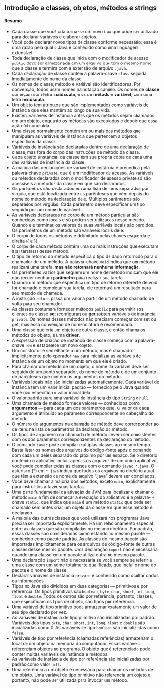 ## Introdução a classes, objetos, métodos e strings

#### Resumo

- Cada classe que você cria torna-se um novo tipo que pode ser utilizado para declarar variáveis e elaborar objetos.
- Você pode declarar novos tipos de classe conforme necessário; essa é uma razão pela qual o Java é conhecido como uma linguagem extensível
- Toda declaração de classe que inicia com o modificador de acesso `public` deve ser armazenada em um arquivo que tem o mesmo nome que
a classe e termina com a extensão de arquivo `.java`.
- Cada declaração de classe contém a palavra-chave `class` seguida imediatamente do nome da classe.
- Os nomes de classe, método e variável são identificadores. Por convenção, todos usam nomes na notação camelo. Os nomes de **classe** começam
com letra **maiúscula**, e os de **método** e **variável**, com uma letra **minúscula**.
- Um objeto tem atributos que são implementados como variáveis de instância que eles mantêm ao longo de sua vida.
- Existem variáveis de instância antes que os métodos sejam chamados em um objeto, enquanto os métodos são executados e depois que essa ação
foi concluída.
- Uma classe normalmente contém um ou mais dos métodos que manipulam as variáveis de instância que pertencem a objetos específicos da
classe.
- Variáveis de instância são declaradas dentro de uma declaração de classe, mas fora do corpo das instruções de método da classe.
- Cada objeto (instância) da classe tem sua própria cópia de cada uma das variáveis de instância da classe.
- A maioria das declarações de variável de instância é precedida pela palavra-chave `private`, que é um modificador de acesso. As variáveis ou
métodos declarados com o modificador de acesso private só são acessíveis a métodos da classe em que são declarados.
- Os parâmetros são declarados em uma lista de itens separados por vírgula, que está localizada entre os parênteses que vêm depois do nome do
método na declaração dele. Múltiplos parâmetros são separados por vírgulas. Cada parâmetro deve especificar um tipo seguido por um nome
de variável.
- As variáveis declaradas no corpo de um método particular são conhecidas como locais e só podem ser utilizadas nesse método. Quando ele
terminar, os valores de suas variáveis locais são perdidos. Os parâmetros de um método são variáveis locais dele.
- O corpo de todos os métodos é delimitado pelas chaves esquerda e direita ({ e }).
- O corpo de cada método contém uma ou mais instruções que executam a(s) tarefa(s) desse método.
- O tipo de retorno do método especifica o tipo de dado retornado para o chamador de um método. A palavra-chave `void` indica que um método
realizará uma tarefa, **mas não retornará nenhuma informação**.
- Os parênteses vazios que seguem um nome de método indicam que ele não requer nenhum **parâmetro** para realizar sua tarefa.
- Quando um método que especifica um tipo de retorno diferente de void for chamado e completar sua tarefa, ele retornará um resultado para
seu método de chamada.
- A instrução `return` passa um valor a partir de um método chamado de volta para seu chamador.
- As classes costumam fornecer métodos `public` para permitir aos clientes da classe **set** (configurar) ou **get** (obter) variáveis de instância
`private`. Os nomes desses métodos não precisam começar com set ou get, mas essa convenção de nomenclatura é recomendada.
- Uma classe que cria um objeto de outra classe, e então chama os métodos do objeto, é uma **driver**.
- A expressão de criação de instância de classe começa com a palavra-chave `new` e estabelece um novo objeto.
- Um construtor é semelhante a um método, mas é chamado implicitamente pelo operador `new` para inicializar as variáveis de instância de um
objeto no momento em que ele é criado.
- Para chamar um método de um objeto, o nome da variável deve ser seguido de um ponto separador, do nome de método e de um conjunto de
parênteses que contém os argumentos do método.
- Variáveis locais não são inicializadas automaticamente. Cada variável de instância tem um valor inicial padrão — fornecido pelo Java quando
você não especifica o valor inicial dela.
- O valor padrão para uma variável de instância do tipo `String` é `null`.
- Uma chamada de método fornece valores — conhecidos como **argumentos** — para cada um dos parâmetros dele. O valor de cada argumento
é atribuído ao parâmetro correspondente no cabeçalho do método.
- O número de argumentos na chamada de método deve corresponder ao de itens na lista de parâmetros da declaração do método.
- Os tipos de argumento na chamada de método devem ser consistentes com os dos parâmetros correspondentes na declaração do método.
- O comando `javac` pode compilar múltiplas classes ao mesmo tempo. Basta listar os nomes dos arquivos do código-fonte após o comando com
cada um deles separado do próximo por um espaço. Se o diretório contendo o aplicativo incluir apenas os arquivos de um único aplicativo, você
pode compilar todas as classes com o comando `javac *.java`. O asterisco (*) em `*.java` indica que todos os arquivos no diretório atual
que têm a extensão de nome de arquivo “.java” devem ser compilados.
- Você deve chamar a maioria dos métodos, exceto `main`, explicitamente para instruí-los a fazer suas tarefas.
- Uma parte fundamental da ativação da JVM para localizar e chamar o método `main` a fim de começar a execução do aplicativo é a palavra-
-chave `static`, que indica que `main` é um método `static` que pode ser chamado sem antes criar um objeto da classe em que esse método é
declarado.
- A maioria das outras classes que você utilizará nos programas Java precisa ser importada explicitamente. Há um relacionamento especial entre
as classes que são compiladas no mesmo diretório. Por padrão, essas classes são consideradas como estando no mesmo pacote — conhecido
como pacote padrão. As classes do mesmo pacote são importadas implicitamente para os arquivos de código-fonte de outras classes desse mesmo
pacote. Uma declaração `import` não é necessária quando uma classe em um pacote utiliza outra no mesmo pacote.
- Uma declaração `import` não é necessária se você sempre se referir a uma classe com um nome totalmente qualificado, que inclui o nome do
pacote e o nome da classe.
- Declarar variáveis de instância `private` é conhecido como ocultar dados ou informações
- Tipos no Java são divididos em duas categorias — primitivos e por referência. Os tipos primitivos são `boolean`, `byte`, `char`, `short`, `int`,
`long`, `float` e `double`. Todos os outros são por referência; portanto, classes, que especificam os tipos de objeto, são tipos por referência.
- Uma variável de tipo primitivo pode armazenar exatamente um valor de seu tipo declarado por vez.
- As variáveis de instância de tipo primitivo são inicializadas por padrão. Variáveis dos tipos `byte`, `char`, `short`, `int`, `long`, `float` e `double`
são inicializadas como 0. As variáveis de tipo `boolean` são inicializadas como `false`.
- Variáveis de tipo por referência (chamadas referências) armazenam o local de um objeto na memória do computador. Essas variáveis referenciam
objetos no programa. O objeto que é referenciado pode conter muitas variáveis de instância e métodos.
- As variáveis de instância de tipo por referência são inicializadas por padrão como valor `null`.
- Uma referência a um objeto é necessária para chamar os métodos de um objeto. Uma variável de tipo primitivo não referencia um objeto e,
portanto, não pode ser utilizada para invocar um método.
